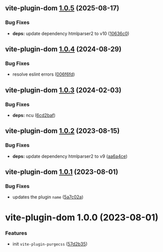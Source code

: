 ## vite-plugin-dom [1.0.5](https://github.com/bent10/vite-plugins/compare/vite-plugin-dom@1.0.4...vite-plugin-dom@1.0.5) (2025-08-17)


### Bug Fixes

* **deps:** update dependency htmlparser2 to v10 ([10636c0](https://github.com/bent10/vite-plugins/commit/10636c07570f5f7e8c82ab64d4abe2e1bffba2ac))

## vite-plugin-dom [1.0.4](https://github.com/bent10/vite-plugins/compare/vite-plugin-dom@1.0.3...vite-plugin-dom@1.0.4) (2024-08-29)


### Bug Fixes

* resolve eslint errors ([006f6fd](https://github.com/bent10/vite-plugins/commit/006f6fd28fcedcf04c8434dedbb2d7baf222dc43))

## vite-plugin-dom [1.0.3](https://github.com/bent10/vite-plugins/compare/vite-plugin-dom@1.0.2...vite-plugin-dom@1.0.3) (2024-02-03)


### Bug Fixes

* **deps:** ncu ([6cd2baf](https://github.com/bent10/vite-plugins/commit/6cd2bafff760278948452b8013d7e674282700a0))

## vite-plugin-dom [1.0.2](https://github.com/bent10/vite-plugins/compare/vite-plugin-dom@1.0.1...vite-plugin-dom@1.0.2) (2023-08-15)


### Bug Fixes

* **deps:** update dependency htmlparser2 to v9 ([aa6a4ce](https://github.com/bent10/vite-plugins/commit/aa6a4cef57519807123ce4e26b3e9b5127f09d44))

## vite-plugin-dom [1.0.1](https://github.com/bent10/vite-plugins/compare/vite-plugin-dom@1.0.0...vite-plugin-dom@1.0.1) (2023-08-01)


### Bug Fixes

* updates the plugin `name` ([5a7c02a](https://github.com/bent10/vite-plugins/commit/5a7c02ad8d6b4f26a6259c6902f6d4e81e6cdeca))

# vite-plugin-dom 1.0.0 (2023-08-01)


### Features

* init `vite-plugin-purgecss` ([57d2b35](https://github.com/bent10/vite-plugins/commit/57d2b35b6e582604d5d018d84cb1b45dd5ec4a35))
